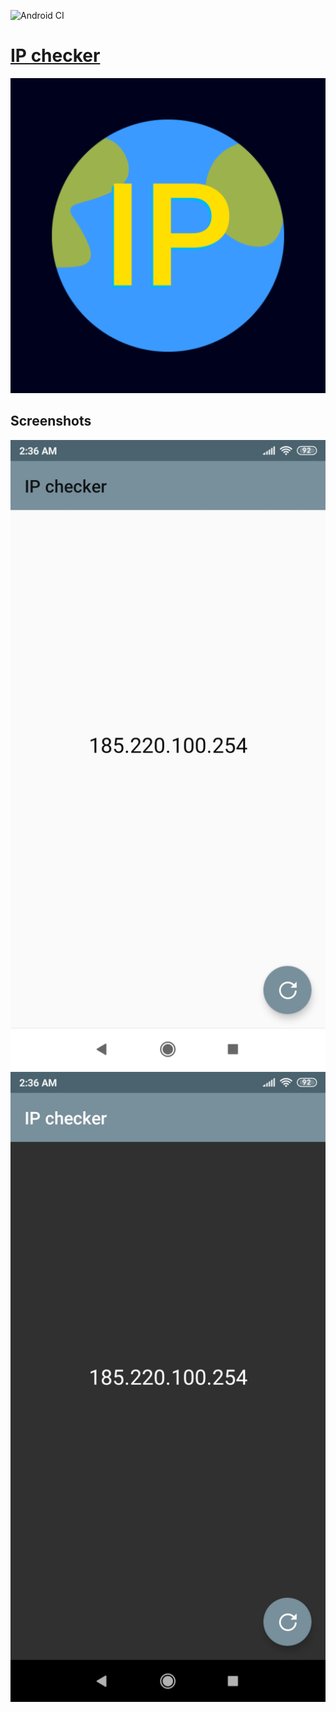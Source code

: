 ![Android CI](https://github.com/turleo/ip_checker/workflows/Android%20CI/badge.svg)
# [IP checker](https://play.google.com/store/apps/details?id=bem.ware.yoipis)
![icon](app/src/main/ic_launcher-playstore.png)

Screenshots
------------------------

![screenshot](images/scr1.jpg)
![screenshot](images/scr2.jpg)
